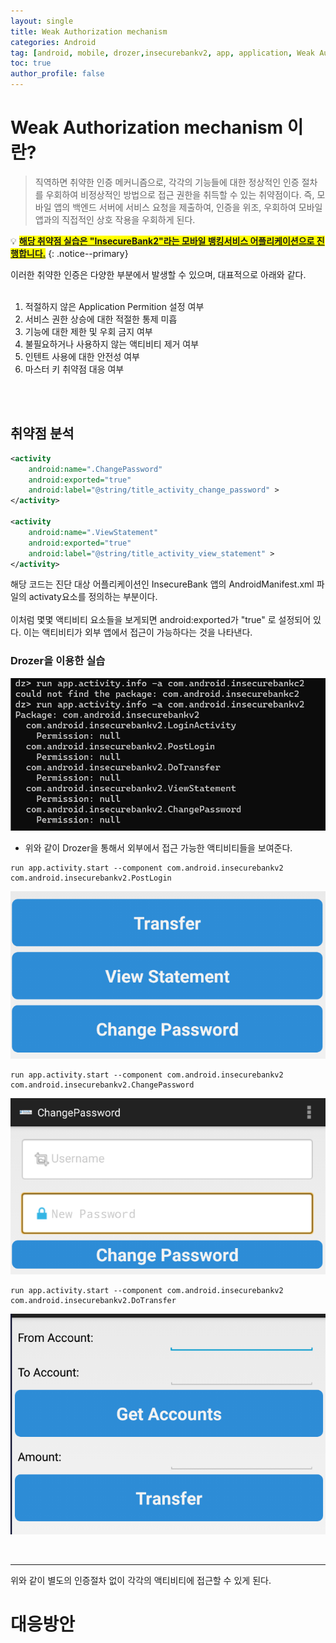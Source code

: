 ```yaml
---
layout: single
title: Weak Authorization mechanism
categories: Android
tag: [android, mobile, drozer,insecurebankv2, app, application, Weak Authorization mechanism]
toc: true
author_profile: false
---
```


# Weak Authorization mechanism 이란?

> 직역하면 취약한 인증 메커니즘으로, 각각의 기능들에 대한 정상적인 인증 절차를 우회하여 비정상적인 방법으로 접근 권한을 취득할 수 있는 취약점이다. 즉, 모바일 앱의 백엔드 서버에 서비스 요청을 제출하여, 인증을 위조, 우회하여 모바일 앱과의 직접적인 상호 작용을 우회하게 된다.

💡 **<u><span style="background-color: yellow; ">해당 취약점 실습은 "InsecureBank2"라는 모바일 뱅킹서비스 어플리케이션으로 진행합니다.</span></u>** 
{: .notice--primary}

이러한 취약한 인증은 다양한 부분에서 발생할 수 있으며, 대표적으로 아래와 같다.
<br><br>
1. 적절하지 않은 Application Permition 설정 여부
2. 서비스 권한 상승에 대한 적절한 통제 미흡
3. 기능에 대한 제한 및 우회 금지 여부
4. 불필요하거나 사용하지 않는 액티비티 제거 여부
5. 인텐트 사용에 대한 안전성 여부
6. 마스터 키 취약점 대응 여부
<br>
<br>

## 취약점 분석

```xml
<activity
    android:name=".ChangePassword"
    android:exported="true"
    android:label="@string/title_activity_change_password" >
</activity>

<activity
    android:name=".ViewStatement"
    android:exported="true"
    android:label="@string/title_activity_view_statement" >
</activity>
```

해당 코드는 진단 대상 어플리케이션인 InsecureBank 앱의 AndroidManifest.xml 파일의 activaty요소를 정의하는 부분이다.
<br><br>
이처럼 몇몇 액티비티 요소들을 보게되면 android:exported가 "true" 로 설정되어 있다. 이는 액티비티가 외부 앱에서 접근이 가능하다는 것을 나타낸다.

### Drozer을 이용한 실습

![그림 1-1](/assets/image/vuln/mobile-vuln/adnroid-vuln/Weak%20Authorization%20mechanism/image.png)
- 위와 같이 Drozer을 통해서 외부에서 접근 가능한 액티비티들을 보여준다.

```
run app.activity.start --component com.android.insecurebankv2 com.android.insecurebankv2.PostLogin
```
![그림 1-3](/assets/image/vuln/mobile-vuln/adnroid-vuln/Weak%20Authorization%20mechanism/image-1.png)

```
run app.activity.start --component com.android.insecurebankv2 com.android.insecurebankv2.ChangePassword
```

![그림 1-4](/assets/image/vuln/mobile-vuln/adnroid-vuln/Weak%20Authorization%20mechanism/image-2.png)

```
run app.activity.start --component com.android.insecurebankv2 com.android.insecurebankv2.DoTransfer
```

![그림 1-5](/assets/image/vuln/mobile-vuln/adnroid-vuln/Weak%20Authorization%20mechanism/image-3.png)

<br>
<hr>
위와 같이 별도의 인증절차 없이 각각의 액티비티에 접근할 수 있게 된다.

# 대응방안